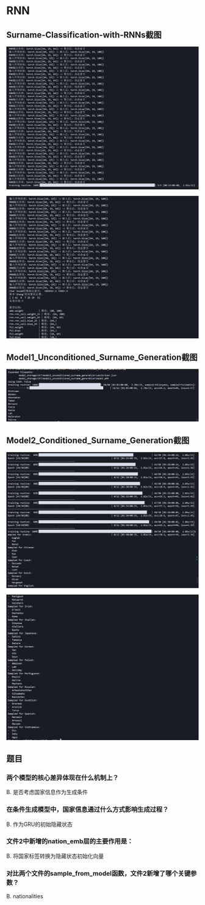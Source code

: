 # RNN
## Surname-Classification-with-RNNs截图

![image-20250623162356362](image/image-20250623162356362.png)

![image-20250623162418972](image/image-20250623162418972.png)

## Model1_Unconditioned_Surname_Generation截图

![image-20250623162701561](image/image-20250623162701561.png)

## Model2_Conditioned_Surname_Generation截图

![image-20250623162926252](image/image-20250623162926252.png)

![image-20250623162951118](image/image-20250623162951118.png)

## 题目

### 两个模型的核心差异体现在什么机制上？

B. 是否考虑国家信息作为生成条件


### 在条件生成模型中，国家信息通过什么方式影响生成过程？

B. 作为GRU的初始隐藏状态


### 文件2中新增的nation_emb层的主要作用是：

B. 将国家标签转换为隐藏状态初始化向量


### 对比两个文件的sample_from_model函数，文件2新增了哪个关键参数？

B. nationalities